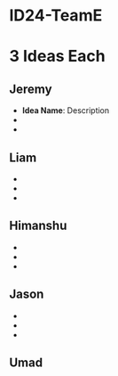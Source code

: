 # ID24-TeamE
# 3 Ideas Each
## Jeremy
- **Idea Name**: Description
-
-
## Liam
-
-
-
## Himanshu
-
-
-
## Jason
-
-
-
## Umad
